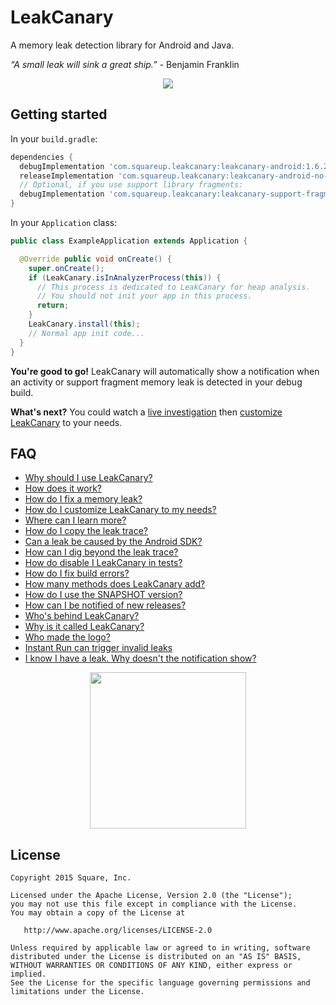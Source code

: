 
# LeakCanary

A memory leak detection library for Android and Java.

*“A small leak will sink a great ship.”* - Benjamin Franklin

<p align="center">
<img src="https://github.com/square/leakcanary/wiki/assets/screenshot.png"/>
</p>

## Getting started

In your `build.gradle`:

```groovy
dependencies {
  debugImplementation 'com.squareup.leakcanary:leakcanary-android:1.6.2'
  releaseImplementation 'com.squareup.leakcanary:leakcanary-android-no-op:1.6.2'
  // Optional, if you use support library fragments:
  debugImplementation 'com.squareup.leakcanary:leakcanary-support-fragment:1.6.2'
}
```

In your `Application` class:

```java
public class ExampleApplication extends Application {

  @Override public void onCreate() {
    super.onCreate();
    if (LeakCanary.isInAnalyzerProcess(this)) {
      // This process is dedicated to LeakCanary for heap analysis.
      // You should not init your app in this process.
      return;
    }
    LeakCanary.install(this);
    // Normal app init code...
  }
}
```

**You're good to go!** LeakCanary will automatically show a notification when an activity or support fragment memory leak is detected in your debug build.

**What's next?** You could watch a [live investigation](https://www.youtube.com/watch?v=KwArTJHLq5g) then [customize LeakCanary](https://github.com/square/leakcanary/wiki/Customizing-LeakCanary) to your needs.

## FAQ

* [Why should I use LeakCanary?](https://github.com/square/leakcanary/wiki/FAQ#why-should-i-use-leakcanary)
* [How does it work?](https://github.com/square/leakcanary/wiki/FAQ#how-does-it-work)
* [How do I fix a memory leak?](https://github.com/square/leakcanary/wiki/FAQ#how-do-i-fix-a-memory-leak)
* [How do I customize LeakCanary to my needs?](https://github.com/square/leakcanary/wiki/FAQ#how-do-i-customize-leakcanary-to-my-needs)
* [Where can I learn more?](https://github.com/square/leakcanary/wiki/FAQ#where-can-i-learn-more)
* [How do I copy the leak trace?](https://github.com/square/leakcanary/wiki/FAQ#how-do-i-copy-the-leak-trace)
* [Can a leak be caused by the Android SDK?](https://github.com/square/leakcanary/wiki/FAQ#can-a-leak-be-caused-by-the-android-sdk)
* [How can I dig beyond the leak trace?](https://github.com/square/leakcanary/wiki/FAQ#how-can-i-dig-beyond-the-leak-trace)
* [How do disable I LeakCanary in tests?](https://github.com/square/leakcanary/wiki/FAQ#how-do-i-disable-leakcanary-in-tests)
* [How do I fix build errors?](https://github.com/square/leakcanary/wiki/FAQ#how-do-i-fix-build-errors)
* [How many methods does LeakCanary add?](https://github.com/square/leakcanary/wiki/FAQ#how-many-methods-does-leakcanary-add)
* [How do I use the SNAPSHOT version?](https://github.com/square/leakcanary/wiki/FAQ#how-do-i-use-the-snapshot-version)
* [How can I be notified of new releases?](https://github.com/square/leakcanary/wiki/FAQ#how-can-i-be-notified-of-new-releases)
* [Who's behind LeakCanary?](https://github.com/square/leakcanary/wiki/FAQ#whos-behind-leakcanary)
* [Why is it called LeakCanary?](https://github.com/square/leakcanary/wiki/FAQ#why-is-it-called-leakcanary)
* [Who made the logo?](https://github.com/square/leakcanary/wiki/FAQ#who-made-the-logo)
* [Instant Run can trigger invalid leaks](https://github.com/square/leakcanary/wiki/FAQ#instant-run-can-trigger-invalid-leaks)
* [I know I have a leak. Why doesn't the notification show?](https://github.com/square/leakcanary/wiki/FAQ#i-know-i-have-a-leak-why-doesnt-the-notification-show)

<p align="center">
<img src="https://github.com/square/leakcanary/wiki/assets/icon_512.png" width="250"/>
</p>

## License

    Copyright 2015 Square, Inc.

    Licensed under the Apache License, Version 2.0 (the "License");
    you may not use this file except in compliance with the License.
    You may obtain a copy of the License at

       http://www.apache.org/licenses/LICENSE-2.0

    Unless required by applicable law or agreed to in writing, software
    distributed under the License is distributed on an "AS IS" BASIS,
    WITHOUT WARRANTIES OR CONDITIONS OF ANY KIND, either express or implied.
    See the License for the specific language governing permissions and
    limitations under the License.
